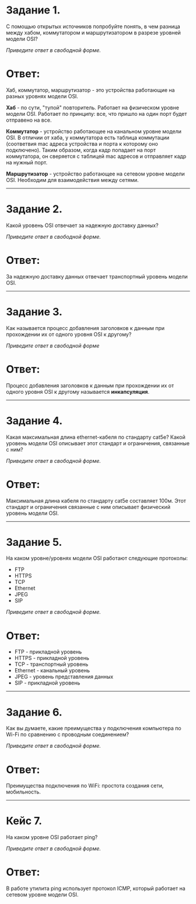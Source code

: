 # Задание 1.  
С помощью открытых источников попробуйте понять, в чем разница между хабом, коммутатором и маршрутизатором в разрезе уровней модели OSI?

*Приведите ответ в свободной форме.*  

# Ответ:  
Хаб, коммутатор, маршрутизатор - это устройства работающие на разных уровнях модели OSI.  

**Хаб** - по сути, "тупой" повторитель.  Работает на физическом уровне модели OSI. Работает по принципу: 
все, что пришло на один порт будет отправено на все.  

**Коммутатор** - устройство работающее на канальном уровне модели OSI. 
В отличии от хаба, у коммутатора есть таблица коммутации (соответвия mac адреса устройства и 
порта к которому оно подключено). Таким образом, когда кадр попадает на порт коммутатора, он сверяется с таблицей 
mac адресов и отправляет кадр на нужный порт. 

**Маршрутизатор** - устройство работающее на сетевом уровне модели OSI. 
Необходим для взаимодействия между сетями.

---

# Задание 2.
Какой уровень OSI отвечает за надежную доставку данных?

*Приведите ответ в свободной форме.*  

# Ответ: 
За надежную доставку данных отвечает транспортный уровень модели OSI.  

---

# Задание 3.
Как называется процесс добавления заголовков к данным при прохождении их от одного уровня OSI к другому?

*Приведите ответ в свободной форме*  

# Ответ:  
Процесс добавления заголовков к данным при прохождении их от одного уровня OSI к другому 
называется **инкапсуляция**.  

---

# Задание 4.
Какая максимальная длина ethernet-кабеля по стандарту cat5e? Какой уровень модели OSI описывает этот стандарт и ограничения, связанные с ним?

*Приведите ответ в свободной форме.*  

# Ответ:  
Максимальная длина кабеля по стандарту cat5e составляет 100м. 
Этот стандарт и ограничения связанные с ним описывает физический уровень модели OSI.  

---

# Задание 5.
На каком уровне/уровнях модели OSI работают следующие протоколы:

* FTP  
* HTTPS  
* TCP    
* Ethernet  
* JPEG  
* SIP  

*Приведите ответ в свободной форме.*  

# Ответ:
* FTP  - прикладной уровень
* HTTPS  - прикладной уровень
* TCP - транспортный уровень   
* Ethernet  - канальный уровень
* JPEG - уровень представления данных
* SIP - прикладной уровень  

---

# Задание 6.
Как вы думаете, какие преимущества у подключения компьютера по Wi-Fi по сравнению с проводным соединением?

*Приведите ответ в свободной форме.*  

# Ответ:  
Преимущества подключения по WiFi: простота создания сети, мобильность.  

---

# Кейс 7.
На каком уровне OSI работает ping?

*Приведите ответ в свободной форме.*  

# Ответ:  
В работе утилита ping использует протокол ICMP, который работает на сетевом уровне
модели OSI.




